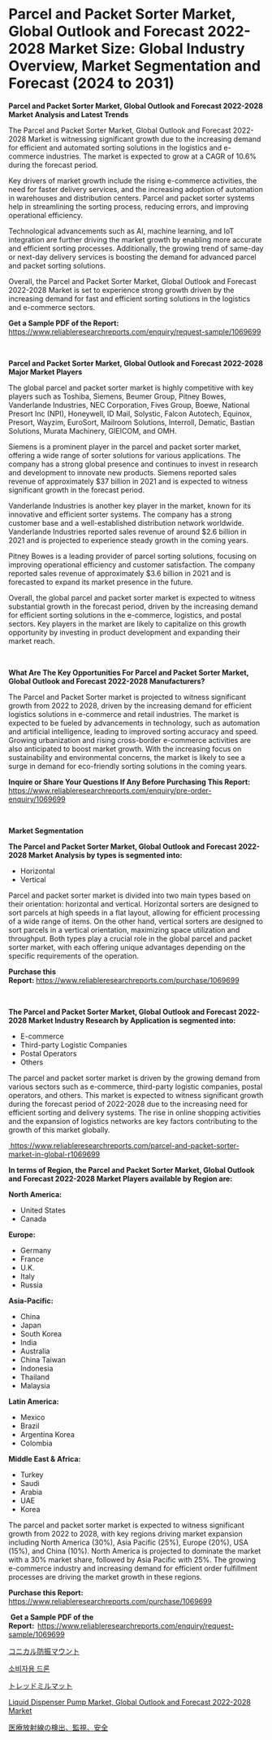 <p><h1>Parcel and Packet Sorter Market, Global Outlook and Forecast 2022-2028 Market Size: Global Industry Overview, Market Segmentation and Forecast (2024 to 2031)</h1></p><p><strong>Parcel and Packet Sorter Market, Global Outlook and Forecast 2022-2028 Market Analysis and Latest Trends</strong></p>
<p><p>The Parcel and Packet Sorter Market, Global Outlook and Forecast 2022-2028 Market is witnessing significant growth due to the increasing demand for efficient and automated sorting solutions in the logistics and e-commerce industries. The market is expected to grow at a CAGR of 10.6% during the forecast period.</p><p>Key drivers of market growth include the rising e-commerce activities, the need for faster delivery services, and the increasing adoption of automation in warehouses and distribution centers. Parcel and packet sorter systems help in streamlining the sorting process, reducing errors, and improving operational efficiency.</p><p>Technological advancements such as AI, machine learning, and IoT integration are further driving the market growth by enabling more accurate and efficient sorting processes. Additionally, the growing trend of same-day or next-day delivery services is boosting the demand for advanced parcel and packet sorting solutions.</p><p>Overall, the Parcel and Packet Sorter Market, Global Outlook and Forecast 2022-2028 Market is set to experience strong growth driven by the increasing demand for fast and efficient sorting solutions in the logistics and e-commerce sectors.</p></p>
<p><strong>Get a Sample PDF of the Report:&nbsp;</strong> <a href="https://www.reliableresearchreports.com/enquiry/request-sample/1069699">https://www.reliableresearchreports.com/enquiry/request-sample/1069699</a></p>
<p>&nbsp;</p>
<p><strong>Parcel and Packet Sorter Market, Global Outlook and Forecast 2022-2028 Major Market Players</strong></p>
<p><p>The global parcel and packet sorter market is highly competitive with key players such as Toshiba, Siemens, Beumer Group, Pitney Bowes, Vanderlande Industries, NEC Corporation, Fives Group, Boewe, National Presort Inc (NPI), Honeywell, ID Mail, Solystic, Falcon Autotech, Equinox, Presort, Wayzim, EuroSort, Mailroom Solutions, Interroll, Dematic, Bastian Solutions, Murata Machinery, GIEICOM, and OMH.</p><p>Siemens is a prominent player in the parcel and packet sorter market, offering a wide range of sorter solutions for various applications. The company has a strong global presence and continues to invest in research and development to innovate new products. Siemens reported sales revenue of approximately $37 billion in 2021 and is expected to witness significant growth in the forecast period.</p><p>Vanderlande Industries is another key player in the market, known for its innovative and efficient sorter systems. The company has a strong customer base and a well-established distribution network worldwide. Vanderlande Industries reported sales revenue of around $2.6 billion in 2021 and is projected to experience steady growth in the coming years.</p><p>Pitney Bowes is a leading provider of parcel sorting solutions, focusing on improving operational efficiency and customer satisfaction. The company reported sales revenue of approximately $3.6 billion in 2021 and is forecasted to expand its market presence in the future.</p><p>Overall, the global parcel and packet sorter market is expected to witness substantial growth in the forecast period, driven by the increasing demand for efficient sorting solutions in the e-commerce, logistics, and postal sectors. Key players in the market are likely to capitalize on this growth opportunity by investing in product development and expanding their market reach.</p></p>
<p>&nbsp;</p>
<p><strong>What Are The Key Opportunities For Parcel and Packet Sorter Market, Global Outlook and Forecast 2022-2028 Manufacturers?</strong></p>
<p><p>The Parcel and Packet Sorter market is projected to witness significant growth from 2022 to 2028, driven by the increasing demand for efficient logistics solutions in e-commerce and retail industries. The market is expected to be fueled by advancements in technology, such as automation and artificial intelligence, leading to improved sorting accuracy and speed. Growing urbanization and rising cross-border e-commerce activities are also anticipated to boost market growth. With the increasing focus on sustainability and environmental concerns, the market is likely to see a surge in demand for eco-friendly sorting solutions in the coming years.</p></p>
<p><strong>Inquire or Share Your Questions If Any Before Purchasing This Report:</strong> <a href="https://www.reliableresearchreports.com/enquiry/pre-order-enquiry/1069699">https://www.reliableresearchreports.com/enquiry/pre-order-enquiry/1069699</a></p>
<p>&nbsp;</p>
<p><strong>Market Segmentation</strong></p>
<p><strong>The Parcel and Packet Sorter Market, Global Outlook and Forecast 2022-2028 Market Analysis by types is segmented into:</strong></p>
<p><ul><li>Horizontal</li><li>Vertical</li></ul></p>
<p><p>Parcel and packet sorter market is divided into two main types based on their orientation: horizontal and vertical. Horizontal sorters are designed to sort parcels at high speeds in a flat layout, allowing for efficient processing of a wide range of items. On the other hand, vertical sorters are designed to sort parcels in a vertical orientation, maximizing space utilization and throughput. Both types play a crucial role in the global parcel and packet sorter market, with each offering unique advantages depending on the specific requirements of the operation.</p></p>
<p><strong>Purchase this Report:&nbsp;</strong><a href="https://www.reliableresearchreports.com/purchase/1069699">https://www.reliableresearchreports.com/purchase/1069699</a></p>
<p>&nbsp;</p>
<p><strong>The Parcel and Packet Sorter Market, Global Outlook and Forecast 2022-2028 Market Industry Research by Application is segmented into:</strong></p>
<p><ul><li>E-commerce</li><li>Third-party Logistic Companies</li><li>Postal Operators</li><li>Others</li></ul></p>
<p><p>The parcel and packet sorter market is driven by the growing demand from various sectors such as e-commerce, third-party logistic companies, postal operators, and others. This market is expected to witness significant growth during the forecast period of 2022-2028 due to the increasing need for efficient sorting and delivery systems. The rise in online shopping activities and the expansion of logistics networks are key factors contributing to the growth of this market globally.</p></p>
<p><a href="https://www.reliableresearchreports.com/parcel-and-packet-sorter-market-in-global-r1069699">&nbsp;https://www.reliableresearchreports.com/parcel-and-packet-sorter-market-in-global-r1069699</a></p>
<p><strong>In terms of Region, the Parcel and Packet Sorter Market, Global Outlook and Forecast 2022-2028 Market Players available by Region are:</strong></p>
<p>
    <p> <strong> North America: </strong>
        <ul>
            <li>United States</li>
            <li>Canada</li>
        </ul>
        </p> 
    <p> <strong> Europe: </strong>
        <ul>
            <li>Germany</li>
            <li>France</li>
            <li>U.K.</li>
            <li>Italy</li>
            <li>Russia</li>
        </ul>
        </p> 
    <p> <strong> Asia-Pacific: </strong>
        <ul>
            <li>China</li>
            <li>Japan</li>
            <li>South Korea</li>
            <li>India</li>
            <li>Australia</li>
            <li>China Taiwan</li>
            <li>Indonesia</li>
            <li>Thailand</li>
            <li>Malaysia</li>
        </ul>
        </p> 
    <p> <strong> Latin America: </strong>
        <ul>
            <li>Mexico</li>
            <li>Brazil</li>
            <li>Argentina Korea</li>
            <li>Colombia</li>
        </ul>
        </p> 
    <p> <strong> Middle East & Africa: </strong>
        <ul>
            <li>Turkey</li>
            <li>Saudi</li>
            <li>Arabia</li>
            <li>UAE</li>
            <li>Korea</li>
        </ul>
    </p>
    </p>
<p><p>The parcel and packet sorter market is expected to witness significant growth from 2022 to 2028, with key regions driving market expansion including North America (30%), Asia Pacific (25%), Europe (20%), USA (15%), and China (10%). North America is projected to dominate the market with a 30% market share, followed by Asia Pacific with 25%. The growing e-commerce industry and increasing demand for efficient order fulfillment processes are driving the market growth in these regions.</p></p>
<p><strong>Purchase this Report: </strong><a href="https://www.reliableresearchreports.com/purchase/1069699">https://www.reliableresearchreports.com/purchase/1069699</a></p>
<p>&nbsp;<strong>Get a Sample PDF of the Report:&nbsp;&nbsp;</strong><a href="https://www.reliableresearchreports.com/enquiry/request-sample/1069699">https://www.reliableresearchreports.com/enquiry/request-sample/1069699</a></p>
<p><strong></strong></p>
<p><p><a href="https://github.com/dathomson6534/Market-Research-Report-List-1/blob/main/839296586008.md">コニカル防振マウント</a></p><p><a href="https://github.com/TimmyMann6767/Market-Research-Report-List-1/blob/main/753804279624.md">소비자용 드론</a></p><p><a href="https://medium.com/@lilliegrant1999/%E3%83%88%E3%83%AC%E3%83%83%E3%83%89%E3%83%9F%E3%83%AB%E3%83%9E%E3%83%83%E3%83%88%E5%B8%82%E5%A0%B4%E3%81%AE%E5%B8%82%E5%A0%B4%E8%AA%BF%E6%9F%BB%E3%83%AC%E3%83%9D%E3%83%BC%E3%83%88-%E3%81%9D%E3%81%AE%E6%AD%B4%E5%8F%B2%E3%81%8A%E3%82%88%E3%81%B32031%E5%B9%B4%E3%81%8B%E3%82%892031%E5%B9%B4%E3%81%BE%E3%81%A7%E3%81%AE%E4%BA%88%E6%B8%AC-1892bef81437">トレッドミルマット</a></p><p><a href="https://github.com/IsmaelBlick2023/Market-Research-Report-List-1/blob/main/liquid-dispenser-pump-market-global-outlook-and-forecast-2022-2028-market.md">Liquid Dispenser Pump Market, Global Outlook and Forecast 2022-2028 Market</a></p><p><a href="https://medium.com/@ja15984/%E5%8C%BB%E7%99%82%E7%94%A8%E6%94%BE%E5%B0%84%E7%B7%9A%E6%A4%9C%E5%87%BA-%E7%9B%A3%E8%A6%96-%E5%AE%89%E5%85%A8%E5%B8%82%E5%A0%B4-%E7%AB%B6%E4%BA%89%E5%88%86%E6%9E%90-%E5%B8%82%E5%A0%B4%E5%8B%95%E5%90%91-2031%E5%B9%B4%E3%81%BE%E3%81%A7%E3%81%AE%E4%BA%88%E6%B8%AC-1d59407ab3ea">医療放射線の検出、監視、安全</a></p></p>